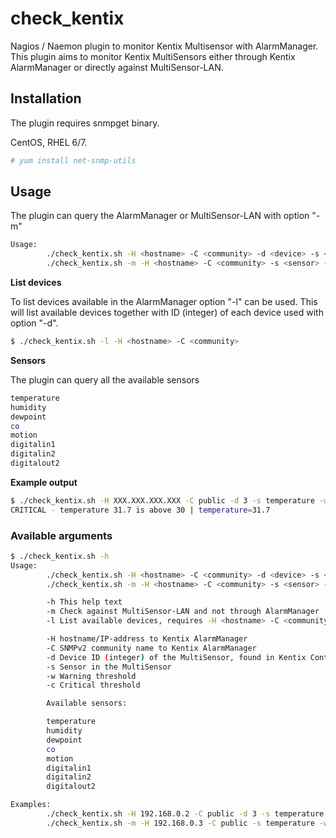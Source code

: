 # check_kentix

Nagios / Naemon plugin to monitor Kentix Multisensor with AlarmManager.
This plugin aims to monitor Kentix MultiSensors either through Kentix AlarmManager or directly against MultiSensor-LAN.

## Installation

The plugin requires snmpget binary.

CentOS, RHEL 6/7.
```sh
# yum install net-snmp-utils
```

## Usage

The plugin can query the AlarmManager or MultiSensor-LAN with option "-m"

```sh
Usage:
        ./check_kentix.sh -H <hostname> -C <community> -d <device> -s <sensor> -w <warning> -c <critical>
        ./check_kentix.sh -m -H <hostname> -C <community> -s <sensor> -w <warning> -c <critical>
```

**List devices**

To list devices available in the AlarmManager option "-l" can be used.
This will list available devices together with ID (integer) of each device used with option "-d".

```sh
$ ./check_kentix.sh -l -H <hostname> -C <community>
```

**Sensors**

The plugin can query all the available sensors

```sh
temperature
humidity
dewpoint
co
motion
digitalin1
digitalin2
digitalout2
```

**Example output**
```sh
$ ./check_kentix.sh -H XXX.XXX.XXX.XXX -C public -d 3 -s temperature -w 25 -c 30
CRITICAL - temperature 31.7 is above 30 | temperature=31.7
```

### Available arguments

```sh
$ ./check_kentix.sh -h
Usage:
        ./check_kentix.sh -H <hostname> -C <community> -d <device> -s <sensor> -w <warning> -c <critical>
        ./check_kentix.sh -m -H <hostname> -C <community> -s <sensor> -w <warning> -c <critical>

        -h This help text
        -m Check against MultiSensor-LAN and not through AlarmManager
        -l List available devices, requires -H <hostname> -C <community>

        -H hostname/IP-address to Kentix AlarmManager
        -C SNMPv2 community name to Kentix AlarmManager
        -d Device ID (integer) of the MultiSensor, found in Kentix ControlCenter or use option -l
        -s Sensor in the MultiSensor
        -w Warning threshold
        -c Critical threshold

        Available sensors:

        temperature
        humidity
        dewpoint
        co
        motion
        digitalin1
        digitalin2
        digitalout2

Examples:
        ./check_kentix.sh -H 192.168.0.2 -C public -d 3 -s temperature -w 25 -c 30
        ./check_kentix.sh -m -H 192.168.0.3 -C public -s temperature -w 25 -c 30


